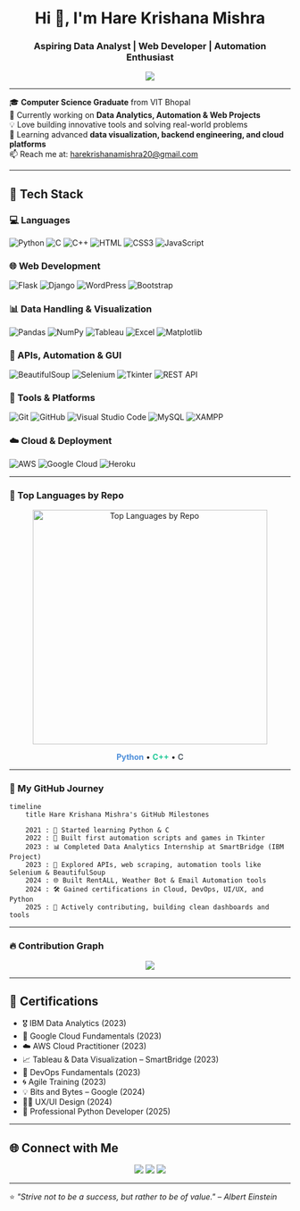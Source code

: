 
<!-- GitHub Profile README for Hare Krishana Mishra -->

<h1 align="center">Hi 👋, I'm Hare Krishana Mishra</h1>
<h3 align="center">Aspiring Data Analyst | Web Developer | Automation Enthusiast</h3>

<p align="center">
  <img src="https://readme-typing-svg.herokuapp.com?color=%2336BCF7&lines=Python+Developer;Web+Developer;Data+Analyst;Automation+Expert;Lifelong+Learner" />
</p>

---

🎓 **Computer Science Graduate** from VIT Bhopal  
🔭 Currently working on **Data Analytics, Automation & Web Projects**  
💡 Love building innovative tools and solving real-world problems  
🌱 Learning advanced **data visualization, backend engineering, and cloud platforms**  
📫 Reach me at: [harekrishanamishra20@gmail.com](mailto:harekrishanamishra20@gmail.com)

---

## 🚀 Tech Stack

### 💻 Languages
![Python](https://img.shields.io/badge/Python-3776AB?style=for-the-badge&logo=python&logoColor=white)
![C](https://img.shields.io/badge/C-00599C?style=for-the-badge&logo=c&logoColor=white)
![C++](https://img.shields.io/badge/C++-00599C?style=for-the-badge&logo=cplusplus)
![HTML](https://img.shields.io/badge/HTML5-E34F26?style=for-the-badge&logo=html5)
![CSS3](https://img.shields.io/badge/CSS3-1572B6?style=for-the-badge&logo=css3&logoColor=white)
![JavaScript](https://img.shields.io/badge/JavaScript-F7DF1E?style=for-the-badge&logo=javascript&logoColor=black)

### 🌐 Web Development
![Flask](https://img.shields.io/badge/Flask-000000?style=for-the-badge&logo=flask)
![Django](https://img.shields.io/badge/Django-092E20?style=for-the-badge&logo=django&logoColor=white)
![WordPress](https://img.shields.io/badge/WordPress-21759B?style=for-the-badge&logo=wordpress&logoColor=white)
![Bootstrap](https://img.shields.io/badge/Bootstrap-563D7C?style=for-the-badge&logo=bootstrap&logoColor=white)

### 📊 Data Handling & Visualization
![Pandas](https://img.shields.io/badge/Pandas-150458?style=for-the-badge&logo=pandas)
![NumPy](https://img.shields.io/badge/Numpy-013243?style=for-the-badge&logo=numpy)
![Tableau](https://img.shields.io/badge/Tableau-E97627?style=for-the-badge&logo=tableau)
![Excel](https://img.shields.io/badge/Microsoft_Excel-217346?style=for-the-badge&logo=microsoft-excel&logoColor=white)
![Matplotlib](https://img.shields.io/badge/Matplotlib-ffffff?style=for-the-badge&logo=matplotlib&logoColor=black)

### 🔌 APIs, Automation & GUI
![BeautifulSoup](https://img.shields.io/badge/BeautifulSoup-ffffff?style=for-the-badge&logo=python&logoColor=black)
![Selenium](https://img.shields.io/badge/Selenium-43B02A?style=for-the-badge&logo=selenium&logoColor=white)
![Tkinter](https://img.shields.io/badge/Tkinter-FF6F61?style=for-the-badge&logo=python&logoColor=white)
![REST API](https://img.shields.io/badge/REST%20API-005571?style=for-the-badge)

### 🧰 Tools & Platforms
![Git](https://img.shields.io/badge/Git-F05032?style=for-the-badge&logo=git&logoColor=white)
![GitHub](https://img.shields.io/badge/GitHub-181717?style=for-the-badge&logo=github)
![Visual Studio Code](https://img.shields.io/badge/VS%20Code-007ACC?style=for-the-badge&logo=visual-studio-code)
![MySQL](https://img.shields.io/badge/MySQL-00000F?style=for-the-badge&logo=mysql)
![XAMPP](https://img.shields.io/badge/XAMPP-FB7A24?style=for-the-badge&logo=xampp&logoColor=white)

### ☁️ Cloud & Deployment
![AWS](https://img.shields.io/badge/AWS-232F3E?style=for-the-badge&logo=amazon-aws)
![Google Cloud](https://img.shields.io/badge/Google%20Cloud-4285F4?style=for-the-badge&logo=google-cloud&logoColor=white)
![Heroku](https://img.shields.io/badge/Heroku-430098?style=for-the-badge&logo=heroku)

---

### 🥧 Top Languages by Repo

<p align="center">
  <img src="https://quickchart.io/chart?c=%7B%22type%22%3A%22doughnut%22%2C%22data%22%3A%7B%22labels%22%3A%5B%22Python%22%2C%22C%2B%2B%22%2C%22C%22%5D%2C%22datasets%22%3A%5B%7B%22data%22%3A%5B60%2C25%2C15%5D%2C%22backgroundColor%22%3A%5B%22%234C8EDA%22%2C%22%2320C997%22%2C%22%23DEE2E6%22%5D%2C%22borderColor%22%3A%22%231E1E1E%22%2C%22borderWidth%22%3A2%7D%5D%7D%2C%22options%22%3A%7B%22cutout%22%3A%2245%25%22%2C%22plugins%22%3A%7B%22legend%22%3A%7B%22position%22%3A%22bottom%22%2C%22labels%22%3A%7B%22color%22%3A%22%23CCCCCC%22%2C%22font%22%3A%7B%22size%22%3A14%2C%22family%22%3A%22Segoe%20UI%22%7D%7D%7D%2C%22title%22%3A%7B%22display%22%3Atrue%2C%22text%22%3A%22Top%20Languages%20by%20Repo%22%2C%22color%22%3A%22%23CCCCCC%22%2C%22font%22%3A%7B%22size%22%3A20%2C%22family%22%3A%22Segoe%20UI%22%7D%7D%7D%7D%7D" alt="Top Languages by Repo" width="420" />
</p>

<p align="center">
  <span style="color:#4C8EDA; font-weight:bold;">Python</span> •
  <span style="color:#20C997; font-weight:bold;">C++</span> •
  <span style="color:#5C6770; font-weight:bold;">C</span>
</p>







---

### 🧭 My GitHub Journey

```mermaid
timeline
    title Hare Krishana Mishra's GitHub Milestones

    2021 : 🌱 Started learning Python & C
    2022 : 🚀 Built first automation scripts and games in Tkinter
    2023 : 📊 Completed Data Analytics Internship at SmartBridge (IBM Project)
    2023 : 🧠 Explored APIs, web scraping, automation tools like Selenium & BeautifulSoup
    2024 : 🌐 Built RentALL, Weather Bot & Email Automation tools
    2024 : 🛠️ Gained certifications in Cloud, DevOps, UI/UX, and Python
    2025 : 🎯 Actively contributing, building clean dashboards and tools
```

---

### 🔥 Contribution Graph

<p align="center">
  <img src="https://github-readme-activity-graph.vercel.app/graph?username=HareKrishanaMishra787&theme=tokyo-night&area=true&custom_title=My%20Contribution%20Graph" />
</p>

---

## 📜 Certifications

- 🎖️ IBM Data Analytics (2023)
- 🧠 Google Cloud Fundamentals (2023)
- ☁️ AWS Cloud Practitioner (2023)
- 📈 Tableau & Data Visualization – SmartBridge (2023)
- 🧰 DevOps Fundamentals (2023)
- 🌀 Agile Training (2023)
- 💡 Bits and Bytes – Google (2024)
- 👨‍💻 UX/UI Design (2024)
- 🐍 Professional Python Developer (2025)

---

## 🌐 Connect with Me

<p align="center">
  <a href="https://www.linkedin.com/in/hare-krishana-mishra-10683a238/"><img src="https://img.shields.io/badge/LinkedIn-blue?style=for-the-badge&logo=linkedin" /></a>
  <a href="mailto:harekrishanamishra20@gmail.com"><img src="https://img.shields.io/badge/Gmail-red?style=for-the-badge&logo=gmail&logoColor=white" /></a>
  <a href="https://github.com/HareKrishanaMishra787"><img src="https://img.shields.io/badge/GitHub-black?style=for-the-badge&logo=github" /></a>
</p>

---

⭐️ _"Strive not to be a success, but rather to be of value."_ – *Albert Einstein*
